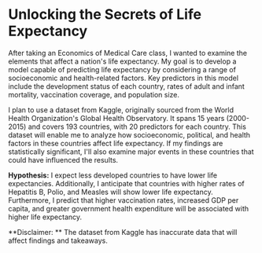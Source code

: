# Unlocking the Secrets of Life Expectancy

After taking an Economics of Medical Care class, I wanted to examine the elements that affect a nation's life expectancy. My goal is to develop a model capable of predicting life expectancy by considering a range of socioeconomic and health-related factors. Key predictors in this model include the development status of each country, rates of adult and infant mortality, vaccination coverage, and population size.

I plan to use a dataset from Kaggle, originally sourced from the World Health Organization's Global Health Observatory. It spans 15 years (2000-2015) and covers 193 countries, with 20 predictors for each country. This dataset will enable me to analyze how socioeconomic, political, and health factors in these countries affect life expectancy. If my findings are statistically significant, I'll also examine major events in these countries that could have influenced the results.

**Hypothesis:** I expect less developed countries to have lower life expectancies. Additionally, I anticipate that countries with higher rates of Hepatitis B, Polio, and Measles will show lower life expectancy. Furthermore, I predict that higher vaccination rates, increased GDP per capita, and greater government health expenditure will be associated with higher life expectancy.

**Disclaimer: ** The dataset from Kaggle has inaccurate data that will affect findings and takeaways.
